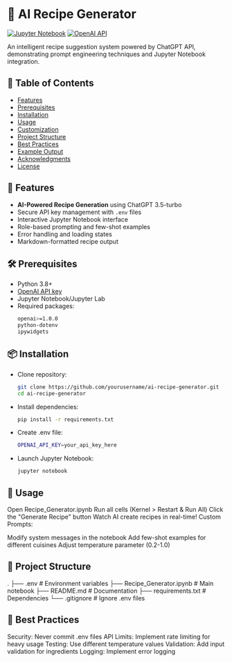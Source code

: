 # 🍳 AI Recipe Generator

[![Jupyter Notebook](https://img.shields.io/badge/Jupyter-Notebook-orange)](recipe_generator.ipynb)
[![OpenAI API](https://img.shields.io/badge/OpenAI-API-412991)](https://platform.openai.com)

An intelligent recipe suggestion system powered by ChatGPT API, demonstrating prompt engineering techniques and Jupyter Notebook integration.

## 📖 Table of Contents
- [Features](#-features)
- [Prerequisites](#-prerequisites)
- [Installation](#-installation)
- [Usage](#-usage)
- [Customization](#-customization)
- [Project Structure](#-project-structure)
- [Best Practices](#-best-practices)
- [Example Output](#-example-output)
- [Acknowledgments](#-acknowledgments)
- [License](#-license)

## 🌟 Features
- **AI-Powered Recipe Generation** using ChatGPT 3.5-turbo
- Secure API key management with `.env` files
- Interactive Jupyter Notebook interface
- Role-based prompting and few-shot examples
- Error handling and loading states
- Markdown-formatted recipe output

## 🛠 Prerequisites
- Python 3.8+
- [OpenAI API key](https://platform.openai.com/api-keys)
- Jupyter Notebook/Jupyter Lab
- Required packages:
  ```bash
  openai>=1.0.0
  python-dotenv
  ipywidgets

## 📦 Installation
- Clone repository:
  ```bash
  git clone https://github.com/yourusername/ai-recipe-generator.git
  cd ai-recipe-generator
- Install dependencies:
  ```bash
  pip install -r requirements.txt
- Create .env file:
  ```bash
  OPENAI_API_KEY=your_api_key_here
- Launch Jupyter Notebook:
  ```bash
  jupyter notebook

## 🚀 Usage
Open Recipe_Generator.ipynb
Run all cells (Kernel > Restart & Run All)
Click the "Generate Recipe" button
Watch AI create recipes in real-time!
Custom Prompts:

Modify system messages in the notebook
Add few-shot examples for different cuisines
Adjust temperature parameter (0.2-1.0)

## 📂 Project Structure
.
├── .env                    # Environment variables
├── Recipe_Generator.ipynb  # Main notebook
├── README.md               # Documentation
├── requirements.txt        # Dependencies
└── .gitignore              # Ignore .env files

## 🔑 Best Practices

Security: Never commit .env files
API Limits: Implement rate limiting for heavy usage
Testing: Use different temperature values
Validation: Add input validation for ingredients
Logging: Implement error logging

